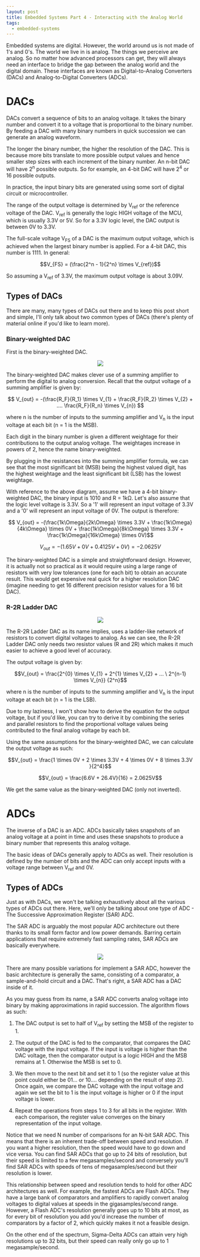 ```yaml
---
layout: post
title: Embedded Systems Part 4 - Interacting with the Analog World
tags:
  - embedded-systems
---
```


Embedded systems are digital. However, the world around us is not made of 1's and 0's. The world we live in is analog. The things we perceive are analog. So no matter how advanced processors can get, they will always need an interface to bridge the gap between the analog world and the digital domain. These interfaces are known as Digital-to-Analog Converters (DACs) and Analog-to-Digital Converters (ADCs). 

# DACs
DACs convert a sequence of bits to an analog voltage. It takes the binary number and convert it to a voltage that is proportional to the binary number. By feeding a DAC with many binary numbers in quick succession we can generate an analog waveform.

The longer the binary number, the higher the resolution of the DAC. This is because more bits translate to more possible output values and hence smaller step sizes with each increment of the binary number. An n-bit DAC will have 2<sup>n</sup> possible outputs. So for example, an 4-bit DAC will have 2<sup>4</sup> or 16 possible outputs. 

In practice, the input binary bits are generated using some sort of digital circuit or microcontroller. 

The range of the output voltage is determined by V<sub>ref</sub> or the reference voltage of the DAC. V<sub>ref</sub> is generally the logic HIGH voltage of the MCU, which is usually 3.3V or 5V. So for a 3.3V logic level, the DAC output is between 0V to 3.3V. 

The full-scale voltage V<sub>FS</sub> of a DAC is the maximum output voltage, which is achieved when the largest binary number is applied. For a 4-bit DAC, this number is 1111. In general:

$$V_{FS} = (\frac{2^n - 1}{2^n} \times V_{ref})$$

So assuming a V<sub>ref</sub> of 3.3V, the maximum output voltage is about 3.09V. 

## Types of DACs
There are many, many types of DACs out there and to keep this post short and simple, I'll only talk about two common types of DACs (there's plenty of material online if you'd like to learn more). 

### Binary-weighted DAC
First is the binary-weighted DAC. 

<p align="center">
  <img src="/assets/binary_weighted_dac.png">
</p>

The binary-weighted DAC makes clever use of a summing amplifier to perform the digital to analog conversion. Recall that the output voltage of a summing amplifier is given by: 

$$ V_{out} = -(\frac{R_F}{R_1} \times V_{1} + \frac{R_F}{R_2} \times V_{2} + .... \frac{R_F}{R_n} \times V_{n}) $$

where n is the number of inputs to the summing amplifier and V<sub>n</sub> is the input voltage at each bit (n = 1 is the MSB).

Each digit in the binary number is given a different weightage for their contributions to the output analog voltage. The weightages increase in powers of 2, hence the name binary-weighted. 

By plugging in the resistances into the summing amplifier formula, we can see that the most significant bit (MSB) being the highest valued digit, has the highest weightage and the least significant bit (LSB) has the lowest weightage. 

With reference to the above diagram, assume we have a 4-bit binary-weighted DAC, the binary input is 1010 and R = 1kΩ. Let's also assume that the logic level voltage is 3.3V. So a '1' will represent an input voltage of 3.3V and a '0' will represent an input voltage of 0V. The output is therefore:

$$ V_{out} = -(\frac{1k\Omega}{2k\Omega} \times 3.3V + \frac{1k\Omega}{4k\Omega} \times 0V + \frac{1k\Omega}{8k\Omega} \times 3.3V + \frac{1k\Omega}{16k\Omega} \times 0V)$$

$$V_{out} = - (1.65V + 0V + 0.4125V + 0V) = -2.0625V $$

The binary-weighted DAC is a simple and straightforward design. However, it is actually not so practical as it would require using a large range of resistors with very low tolerances (one for each bit) to obtain an accurate result. This would get expensive real quick for a higher resolution DAC (imagine needing to get 16 different precision resistor values for a 16 bit DAC). 

### R-2R Ladder DAC
<p align="center">
  <img src="/assets/r2r.png">
</p>

The R-2R Ladder DAC as its name implies, uses a ladder-like network of resistors to convert digital voltages to analog. As we can see, the R-2R Ladder DAC only needs two resistor values (R and 2R) which makes it much easier to achieve a good level of accuracy. 

The output voltage is given by:

$$V_{out} = \frac{2^{0} \times V_{1} + 2^{1} \times V_{2} + ... \ 2^{n-1} \times V_{n}} {2^n}$$

where n is the number of inputs to the summing amplifier and V<sub>n</sub> is the input voltage at each bit (n = 1 is the LSB).

Due to my laziness, I won't show how to derive the equation for the output voltage, but if you'd like, you can try to derive it by combining the series and parallel resistors to find the proportional voltage values being contributed to the final analog voltage by each bit. 

Using the same assumptions for the binary-weighted DAC, we can calculate the output voltage as such:

$$V_{out} = \frac{1 \times 0V + 2 \times 3.3V + 4 \times 0V + 8 \times 3.3V }{2^4}$$

$$V_{out} = \frac{6.6V + 26.4V}{16} = 2.0625V$$

We get the same value as the binary-weighted DAC (only not inverted). 

# ADCs
The inverse of a DAC is an ADC. ADCs basically takes snapshots of an analog voltage at a point in time and uses these snapshots to produce a binary number that represents this analog voltage. 

The basic ideas of DACs generally apply to ADCs as well. Their resolution is defined by the number of bits and the ADC can only accept inputs with a voltage range between V<sub>ref</sub> and 0V. 

## Types of ADCs
Just as with DACs, we won't be talking exhaustively about all the various types of ADCs out there. Here, we'll only be talking about one type of ADC - The Successive Approximation Register (SAR) ADC. 

The SAR ADC is arguably the most popular ADC architecture out there thanks to its small form factor and low power demands. Barring certain applications that require extremely fast sampling rates, SAR ADCs are basically everywhere. 

<p align="center">
  <img src="/assets/sar_adc.png">
</p>

There are many possible variations for implement a SAR ADC, however the basic architecture is generally the same, consisting of a comparator, a sample-and-hold circuit and a DAC. That's right, a SAR ADC has a DAC inside of it. 

As you may guess from its name, a SAR ADC converts analog voltage into binary by making approximations in rapid succession. The algorithm flows as such: 

1. The DAC output is set to half of V<sub>ref</sub> by setting the MSB of the register to 1.

2. The output of the DAC is fed to the comparator, that compares the DAC voltage with the input voltage. If the input is voltage is higher than the DAC voltage, then the comparator output is a logic HIGH and the MSB remains at 1. Otherwise the MSB is set to 0.

3. We then move to the next bit and set it to 1 (so the register value at this point could either be 01... or 10.... depending on the result of step 2). Once again, we compare the DAC voltage with the input voltage and again we set the bit to 1 is the input voltage is higher or 0 if the input voltage is lower. 

4. Repeat the operations from steps 1 to 3 for all bits in the register. With each comparison, the register value converges on the binary representation of the input voltage. 

Notice that we need N number of comparisons for an N-bit SAR ADC. This means that there is an inherent trade-off between speed and resolution. if you want a higher resolution, then the speed would have to go down and vice versa. You can find SAR ADCs that go up to 24 bits of resolution, but their speed is limited to a few megasamples/second and conversely you'll find SAR ADCs with speeds of tens of megasamples/second but their resolution is lower. 

This relationship between speed and resolution tends to hold for other ADC architectures as well. For example, the fastest ADCs are Flash ADCs. They have a large bank of comparators and amplifiers to rapidly convert analog voltages to digital values at speeds in the gigasamples/second range. However, a Flash ADC's resolution generally goes up to 10 bits at most, as for every bit of resolution you add you'd increase the number of comparators by a factor of 2, which quickly makes it not a feasible design. 

On the other end of the spectrum, Sigma-Delta ADCs can attain very high resolutions up to 32 bits, but their speed can really only go up to 1 megasample/second. 

